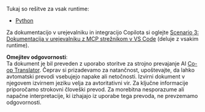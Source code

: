 <!--
CO_OP_TRANSLATOR_METADATA:
{
  "original_hash": "c8c1a74c74f6c2d42d511daf12d0b6c5",
  "translation_date": "2025-06-21T14:25:45+00:00",
  "source_file": "09-CaseStudy/docs-mcp/solution/README.md",
  "language_code": "sl"
}
-->
Tukaj so rešitve za vsak runtime:
- [Python](./python/README.md)

Za dokumentacijo v urejevalniku in integracijo Copilota si oglejte [Scenario 3: Dokumentacija v urejevalniku z MCP strežnikom v VS Code](./scenario3/README.md) (deluje z vsakim runtime).

**Omejitev odgovornosti**:  
Ta dokument je bil preveden z uporabo storitve za strojno prevajanje AI [Co-op Translator](https://github.com/Azure/co-op-translator). Čeprav si prizadevamo za natančnost, upoštevajte, da lahko avtomatski prevodi vsebujejo napake ali netočnosti. Izvirni dokument v njegovem izvirnem jeziku velja za avtoritativni vir. Za ključne informacije priporočamo strokovni človeški prevod. Za morebitna nesporazume ali napačne interpretacije, ki izhajajo iz uporabe tega prevoda, ne prevzemamo odgovornosti.